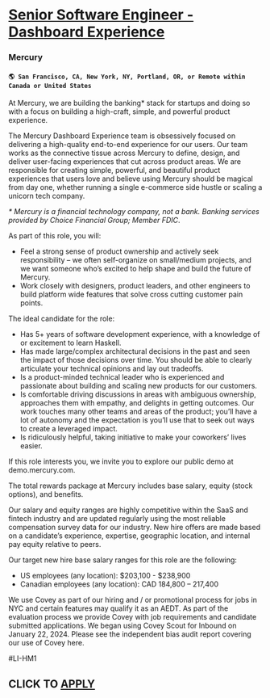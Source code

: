 # [Senior Software Engineer - Dashboard Experience](https://www.remotewlb.com/apply/senior-software-engineer-dashboard-experience)  
### Mercury  
#### `🌎 San Francisco, CA, New York, NY, Portland, OR, or Remote within Canada or United States`  

At Mercury, we are building the banking* stack for startups and doing so with a focus on building a high-craft, simple, and powerful product experience.

The Mercury Dashboard Experience team is obsessively focused on delivering a high-quality end-to-end experience for our users. Our team works as the connective tissue across Mercury to define, design, and deliver user-facing experiences that cut across product areas. We are responsible for creating simple, powerful, and beautiful product experiences that users love and believe using Mercury should be magical from day one, whether running a single e-commerce side hustle or scaling a unicorn tech company.

_* Mercury is a financial technology company, not a bank. Banking services provided by Choice Financial Group; Member FDIC_.

As part of this role, you will:

  * Feel a strong sense of product ownership and actively seek responsibility – we often self-organize on small/medium projects, and we want someone who’s excited to help shape and build the future of Mercury.
  * Work closely with designers, product leaders, and other engineers to build platform wide features that solve cross cutting customer pain points.

The ideal candidate for the role:

  * Has 5+ years of software development experience, with a knowledge of or excitement to learn Haskell.
  * Has made large/complex architectural decisions in the past and seen the impact of those decisions over time. You should be able to clearly articulate your technical opinions and lay out tradeoffs.
  * Is a product-minded technical leader who is experienced and passionate about building and scaling new products for our customers.
  * Is comfortable driving discussions in areas with ambiguous ownership, approaches them with empathy, and delights in getting outcomes. Our work touches many other teams and areas of the product; you’ll have a lot of autonomy and the expectation is you’ll use that to seek out ways to create a leveraged impact.
  * Is ridiculously helpful, taking initiative to make your coworkers’ lives easier. 

If this role interests you, we invite you to explore our public demo at demo.mercury.com.

The total rewards package at Mercury includes base salary, equity (stock options), and benefits.

Our salary and equity ranges are highly competitive within the SaaS and fintech industry and are updated regularly using the most reliable compensation survey data for our industry. New hire offers are made based on a candidate’s experience, expertise, geographic location, and internal pay equity relative to peers.

Our target new hire base salary ranges for this role are the following:

  * US employees (any location): $203,100 - $238,900
  * Canadian employees (any location): CAD 184,800 – 217,400

We use Covey as part of our hiring and / or promotional process for jobs in NYC and certain features may qualify it as an AEDT. As part of the evaluation process we provide Covey with job requirements and candidate submitted applications. We began using Covey Scout for Inbound on January 22, 2024. Please see the independent bias audit report covering our use of Covey here.

#LI-HM1

  
## CLICK TO [APPLY](https://www.remotewlb.com/apply/senior-software-engineer-dashboard-experience)

